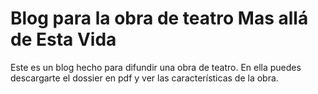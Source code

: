 # Blog para la obra de teatro Mas allá de Esta Vida
Este es un blog hecho para difundir una obra de teatro. En ella puedes descargarte el dossier en pdf y ver las características de la obra.
